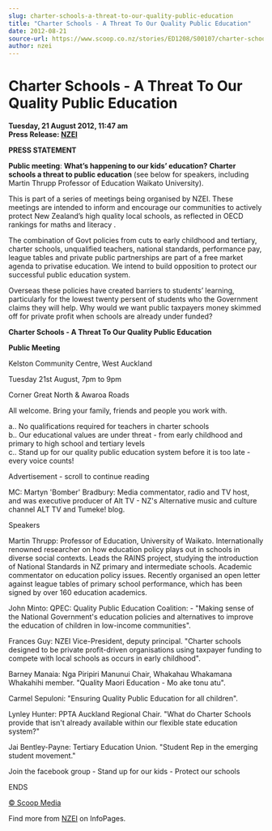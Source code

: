 ```yaml
---
slug: charter-schools-a-threat-to-our-quality-public-education
title: "Charter Schools - A Threat To Our Quality Public Education"
date: 2012-08-21
source-url: https://www.scoop.co.nz/stories/ED1208/S00107/charter-schools-a-threat-to-our-quality-public-education.htm
author: nzei
---
```

Charter Schools - A Threat To Our Quality Public Education
==========================================================

**Tuesday, 21 August 2012, 11:47 am**  
**Press Release: [NZEI](https://info.scoop.co.nz/NZEI)**

  
**PRESS STATEMENT**

**Public meeting**: **What’s happening to our kids’ education?** **Charter schools a threat to public education** (see below for speakers, including Martin Thrupp Professor of Education Waikato University).

This is part of a series of meetings being organised by NZEI. These meetings are intended to inform and encourage our communities to actively protect New Zealand’s high quality local schools, as reflected in OECD rankings for maths and literacy .

The combination of Govt policies from cuts to early childhood and tertiary, charter schools, unqualified teachers, national standards, performance pay, league tables and private public partnerships are part of a free market agenda to privatise education. We intend to build opposition to protect our successful public education system.

Overseas these policies have created barriers to students’ learning, particularly for the lowest twenty persent of students who the Government claims they will help. Why would we want public taxpayers money skimmed off for private profit when schools are already under funded?

**Charter Schools - A Threat To Our Quality Public Education**

**Public Meeting**

Kelston Community Centre, West Auckland

Tuesday 21st August, 7pm to 9pm

Corner Great North & Awaroa Roads

All welcome. Bring your family, friends and people you work with.

a.. No qualifications required for teachers in charter schools  
b.. Our educational values are under threat - from early childhood and primary to high school and tertiary levels  
c.. Stand up for our quality public education system before it is too late - every voice counts!

Advertisement - scroll to continue reading





MC: Martyn 'Bomber' Bradbury: Media commentator, radio and TV host, and was executive producer of Alt TV - NZ's Alternative music and culture channel ALT TV and Tumeke! blog.

Speakers

Martin Thrupp: Professor of Education, University of Waikato. Internationally renowned researcher on how education policy plays out in schools in diverse social contexts. Leads the RAINS project, studying the introduction of National Standards in NZ primary and intermediate schools. Academic commentator on education policy issues. Recently organised an open letter against league tables of primary school performance, which has been signed by over 160 education academics.

John Minto: QPEC: Quality Public Education Coalition: - "Making sense of the National Government's education policies and alternatives to improve the education of children in low-income communities".

Frances Guy: NZEI Vice-President, deputy principal. "Charter schools designed to be private profit-driven organisations using taxpayer funding to compete with local schools as occurs in early childhood".

Barney Manaia: Nga Piripiri Manunui Chair, Whakahau Whakamana Whakahihi member. "Quality Maori Education - Mo ake tonu atu".

Carmel Sepuloni: "Ensuring Quality Public Education for all children".

Lynley Hunter: PPTA Auckland Regional Chair. "What do Charter Schools provide that isn't already available within our flexible state education system?"

Jai Bentley-Payne: Tertiary Education Union. "Student Rep in the emerging student movement."

Join the facebook group - Stand up for our kids - Protect our schools

ENDS  

[© Scoop Media](http://www.scoop.co.nz/about/terms.html)

Find more from [NZEI](https://info.scoop.co.nz/NZEI) on InfoPages.